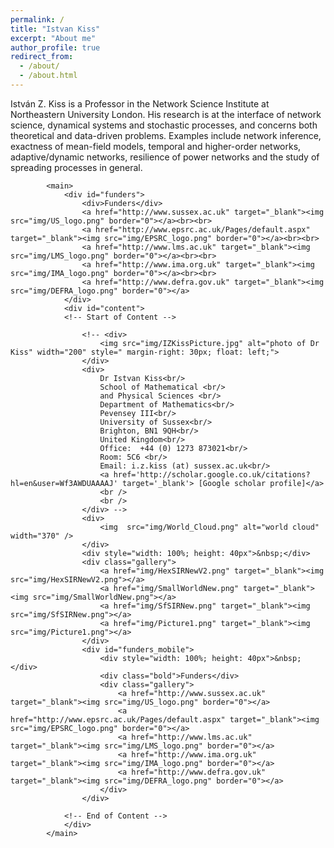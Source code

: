 ```yaml
---
permalink: /
title: "Istvan Kiss"
excerpt: "About me"
author_profile: true
redirect_from: 
  - /about/
  - /about.html
---
```


István Z. Kiss is a Professor in the Network Science Institute at Northeastern University London. His research is at the interface of network science, dynamical systems and stochastic processes, and concerns both theoretical and data-driven problems. Examples include network inference, exactness of mean-field models, temporal and higher-order networks, adaptive/dynamic networks, resilience of power networks and the study of spreading processes in general.

			<main>
				<div id="funders">
					<div>Funders</div>
					<a href="http://www.sussex.ac.uk" target="_blank"><img src="img/US_logo.png" border="0"></a><br><br>
					<a href="http://www.epsrc.ac.uk/Pages/default.aspx" target="_blank"><img src="img/EPSRC_logo.png" border="0"></a><br><br>
					<a href="http://www.lms.ac.uk" target="_blank"><img src="img/LMS_logo.png" border="0"></a><br><br>
					<a href="http://www.ima.org.uk" target="_blank"><img src="img/IMA_logo.png" border="0"></a><br><br>
					<a href="http://www.defra.gov.uk" target="_blank"><img src="img/DEFRA_logo.png" border="0"></a>
				</div>
				<div id="content">
				<!-- Start of Content -->
				
					<!-- <div>
						<img src="img/IZKissPicture.jpg" alt="photo of Dr Kiss" width="200" style=" margin-right: 30px; float: left;">
					</div>
					<div>
						Dr Istvan Kiss<br/>
						School of Mathematical <br/>
						and Physical Sciences <br/>
						Department of Mathematics<br/>
						Pevensey III<br/>
						University of Sussex<br/>
						Brighton, BN1 9QH<br/>
						United Kingdom<br/>
						Office:  +44 (0) 1273 873021<br/>
						Room: 5C6 <br/>
						Email: i.z.kiss (at) sussex.ac.uk<br/>
						<a href='http://scholar.google.co.uk/citations?hl=en&user=Wf3AWDUAAAAJ' target='_blank'> [Google scholar profile]</a>
						<br />
						<br />
					</div> -->
					<div>
						<img  src="img/World_Cloud.png" alt="world cloud" width="370" />
					</div>
					<div style="width: 100%; height: 40px">&nbsp;</div>
					<div class="gallery">
						<a href="img/HexSIRNewV2.png" target="_blank"><img src="img/HexSIRNewV2.png"></a>
						<a href="img/SmallWorldNew.png" target="_blank"><img src="img/SmallWorldNew.png"></a>
						<a href="img/SfSIRNew.png" target="_blank"><img src="img/SfSIRNew.png"></a>
						<a href="img/Picture1.png" target="_blank"><img src="img/Picture1.png"></a>
					</div>
					<div id="funders_mobile">
						<div style="width: 100%; height: 40px">&nbsp;</div>
						<div class="bold">Funders</div>
						<div class="gallery">
							<a href="http://www.sussex.ac.uk" target="_blank"><img src="img/US_logo.png" border="0"></a>
							<a href="http://www.epsrc.ac.uk/Pages/default.aspx" target="_blank"><img src="img/EPSRC_logo.png" border="0"></a>
							<a href="http://www.lms.ac.uk" target="_blank"><img src="img/LMS_logo.png" border="0"></a>
							<a href="http://www.ima.org.uk" target="_blank"><img src="img/IMA_logo.png" border="0"></a>
							<a href="http://www.defra.gov.uk" target="_blank"><img src="img/DEFRA_logo.png" border="0"></a>
						</div>
					</div>
				
				<!-- End of Content -->
				</div>
			</main>